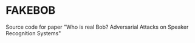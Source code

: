 # FAKEBOB
Source code for paper "Who is real Bob? Adversarial Attacks on Speaker Recognition Systems"
